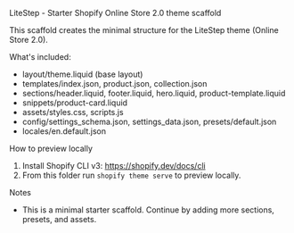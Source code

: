LiteStep - Starter Shopify Online Store 2.0 theme scaffold

This scaffold creates the minimal structure for the LiteStep theme (Online Store 2.0).

What's included:
- layout/theme.liquid (base layout)
- templates/index.json, product.json, collection.json
- sections/header.liquid, footer.liquid, hero.liquid, product-template.liquid
- snippets/product-card.liquid
- assets/styles.css, scripts.js
- config/settings_schema.json, settings_data.json, presets/default.json
- locales/en.default.json

How to preview locally
1. Install Shopify CLI v3: https://shopify.dev/docs/cli
2. From this folder run `shopify theme serve` to preview locally.

Notes
- This is a minimal starter scaffold. Continue by adding more sections, presets, and assets.
